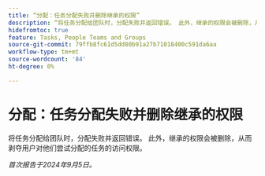 ```yaml
---
title: “分配：任务分配失败并删除继承的权限”
description: “将任务分配给团队时，分配失败并返回错误。 此外，继承的权限会被删除，从而剥夺用户对他们尝试分配的任务的访问权限。”
hidefromtoc: true
feature: Tasks, People Teams and Groups
source-git-commit: 79ffb8fc61d5dd80b91a27b71018400c591da6aa
workflow-type: tm+mt
source-wordcount: '84'
ht-degree: 0%

---
```


# 分配：任务分配失败并删除继承的权限

将任务分配给团队时，分配失败并返回错误。 此外，继承的权限会被删除，从而剥夺用户对他们尝试分配的任务的访问权限。

_首次报告于2024年9月5日。_
